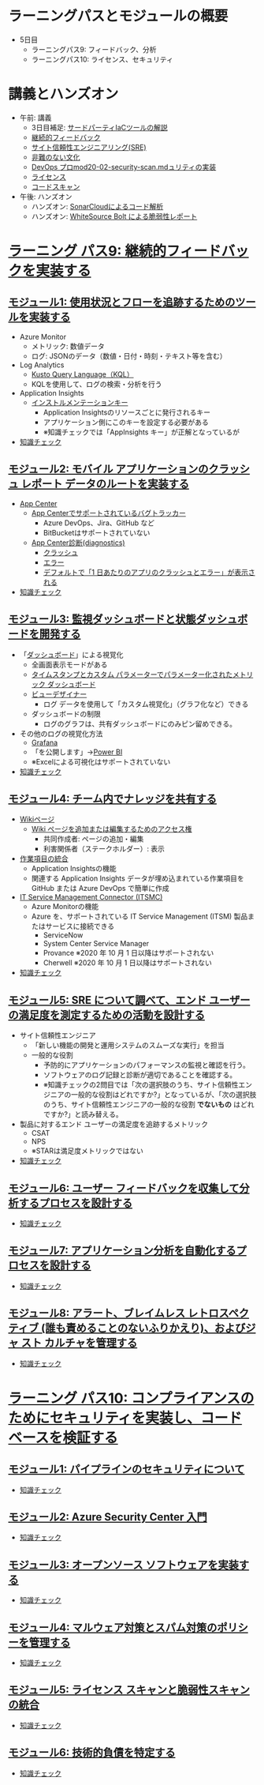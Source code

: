 # ラーニングパスとモジュールの概要

- 5日目
  - ラーニングパス9: フィードバック、分析
  - ラーニングパス10: ライセンス、セキュリティ

# 講義とハンズオン

- 午前: 講義
  - 3日目補足: [サードパーティIaCツールの解説](mod14.md)
  - [継続的フィードバック](mod17.md)
  - [サイト信頼性エンジニアリング(SRE)](mod18-01-sre.md)
  - [非難のない文化](mod18-02-blameless-retrospective.md)
  - [DevOps プロmod20-02-security-scan.mdュリティの実装](mod19.md)
  - [ライセンス](mod20-01-license.md)
  - [コードスキャン](mod20-02-security-scan.md)
- 午後: ハンズオン
  - ハンズオン: [SonarCloudによるコード解析](mod20-handson-sonarcloud.md)
  - ハンズオン: [WhiteSource Bolt による脆弱性レポート](mod19-handson-whitesource.md)


# [ラーニング パス9: 継続的フィードバックを実装する](https://docs.microsoft.com/ja-jp/learn/paths/az-400-implement-continuous-feedback/)


## [モジュール1: 使用状況とフローを追跡するためのツールを実装する](https://docs.microsoft.com/ja-jp/learn/modules/implement-tools-track-usage-flow/)

- Azure Monitor
  - メトリック: 数値データ
  - ログ: JSONのデータ（数値・日付・時刻・テキスト等を含む）
- Log Analytics
  - [Kusto Query Language（KQL）](https://docs.microsoft.com/ja-jp/azure/data-explorer/kusto/query/tutorial?pivots=azuredataexplorer)
  - KQLを使用して、ログの検索・分析を行う
- Application Insights
  - [インストルメンテーションキー](https://docs.microsoft.com/ja-jp/azure/azure-monitor/app/create-new-resource#copy-the-instrumentation-key)
    - Application Insightsのリソースごとに発行されるキー
    - アプリケーション側にこのキーを設定する必要がある
    - ※知識チェックでは「AppInsights キー」が正解となっているが
- [知識チェック](https://docs.microsoft.com/ja-jp/learn/modules/implement-tools-track-usage-flow/9-knowledge-check)

## [モジュール2: モバイル アプリケーションのクラッシュ レポート データのルートを実装する](https://docs.microsoft.com/ja-jp/learn/modules/implement-route-mobile-application-crash-report-data/)

- [App Center](https://appcenter.ms/)
  - [App Centerでサポートされているバグトラッカー](https://docs.microsoft.com/ja-jp/appcenter/dashboard/bugtracker/)
    - Azure DevOps、Jira、GitHub など
    - BitBucketはサポートされていない
  - [App Center診断(diagnostics)](https://docs.microsoft.com/ja-jp/appcenter/diagnostics/)
    - [クラッシュ](https://docs.microsoft.com/ja-jp/appcenter/diagnostics/#crashes)
    - [エラー](https://docs.microsoft.com/ja-jp/appcenter/diagnostics/#errors)
    - [デフォルトで「1 日あたりのアプリのクラッシュとエラー」が表示される](https://docs.microsoft.com/ja-jp/appcenter/diagnostics/features)
- [知識チェック](https://docs.microsoft.com/ja-jp/learn/modules/implement-route-mobile-application-crash-report-data/5-knowledge-check)

## [モジュール3: 監視ダッシュボードと状態ダッシュボードを開発する](https://docs.microsoft.com/ja-jp/learn/modules/develop-monitor-status-dashboards/)

- 「[ダッシュボード](https://docs.microsoft.com/ja-jp/azure/azure-portal/azure-portal-dashboards)」による視覚化
  - 全画面表示モードがある
  - [タイムスタンプとカスタム パラメーターでパラメーター化されたメトリック ダッシュボード](https://docs.microsoft.com/ja-jp/azure/azure-portal/azure-portal-dashboards#modify-tile-settings)
  - [ビューデザイナー](https://docs.microsoft.com/ja-jp/learn/modules/develop-monitor-status-dashboards/3-examine-view-designer-azure-monitor)
    - ログ データを使用して「カスタム視覚化」（グラフ化など）できる
  - ダッシュボードの制限
    - ログのグラフは、共有ダッシュボードにのみピン留めできる。
- その他のログの視覚化方法
  - [Grafana](https://docs.microsoft.com/ja-jp/azure/azure-monitor/visualize/grafana-plugin)
  - 「を公開します」→[Power BI](https://docs.microsoft.com/ja-jp/azure/azure-monitor/app/export-power-bi)
  - ※Excelによる可視化はサポートされていない
- [知識チェック](https://docs.microsoft.com/ja-jp/learn/modules/develop-monitor-status-dashboards/8-knowledge-check)

## [モジュール4: チーム内でナレッジを共有する](https://docs.microsoft.com/ja-jp/learn/modules/share-knowledge-within-teams/)

- [Wikiページ](https://docs.microsoft.com/ja-jp/azure/devops/project/wiki/wiki-create-repo?view=azure-devops&tabs=browser)
  - [Wiki ページを追加または編集するためのアクセス権](https://docs.microsoft.com/ja-jp/azure/devops/project/wiki/wiki-create-repo?view=azure-devops&tabs=browser#prerequisites)
    - 共同作成者: ページの追加・編集
    - 利害関係者（ステークホルダー）: 表示
- [作業項目の統合](https://docs.microsoft.com/ja-jp/azure/azure-monitor/app/work-item-integration)
  - Application Insightsの機能
  - 関連する Application Insights データが埋め込まれている作業項目を GitHub または Azure DevOps で簡単に作成
- [IT Service Management Connector (ITSMC)](https://docs.microsoft.com/ja-jp/azure/azure-monitor/alerts/itsmc-overview)
  - Azure Monitorの機能
  - Azure を、サポートされている IT Service Management (ITSM) 製品またはサービスに接続できる
    - ServiceNow
    - System Center Service Manager
    - Provance ※2020 年 10 月 1 日以降はサポートされない
    - Cherwell ※2020 年 10 月 1 日以降はサポートされない
- [知識チェック](https://docs.microsoft.com/ja-jp/learn/modules/share-knowledge-within-teams/6-knowledge-check)

## [モジュール5: SRE について調べて、エンド ユーザーの満足度を測定するための活動を設計する](https://docs.microsoft.com/ja-jp/learn/modules/explore-sre-design-practices-measure-end-user-satisfaction/)

- サイト信頼性エンジニア
  - 「新しい機能の開発と運用システムのスムーズな実行」を担当
  - 一般的な役割
    - 予防的にアプリケーションのパフォーマンスの監視と確認を行う。
    - ソフトウェアのログ記録と診断が適切であることを確認する。
    - ※知識チェックの2問目では「次の選択肢のうち、サイト信頼性エンジニアの一般的な役割はどれですか?」となっているが、「次の選択肢のうち、サイト信頼性エンジニアの一般的な役割 **でないもの** はどれですか?」と読み替える。
- 製品に対するエンド ユーザーの満足度を追跡するメトリック
  - CSAT
  - NPS
  - ※STARは満足度メトリックではない
- [知識チェック](https://docs.microsoft.com/ja-jp/learn/modules/explore-sre-design-practices-measure-end-user-satisfaction/6-knowledge-check)

## [モジュール6: ユーザー フィードバックを収集して分析するプロセスを設計する](https://docs.microsoft.com/ja-jp/learn/modules/design-processes-capture-analyze-user-feedback/)

- [知識チェック](https://docs.microsoft.com/ja-jp/learn/modules/design-processes-capture-analyze-user-feedback/4-knowledge-check)

## [モジュール7: アプリケーション分析を自動化するプロセスを設計する](https://docs.microsoft.com/ja-jp/learn/modules/design-processes-automate-application-analytics/)

- [知識チェック](https://docs.microsoft.com/ja-jp/learn/modules/design-processes-automate-application-analytics/5-knowledge-check)

## [モジュール8: アラート、ブレイムレス レトロスペクティブ (誰も責めることのないふりかえり)、およびジャ スト カルチャを管理する](https://docs.microsoft.com/ja-jp/learn/modules/manage-alerts-blameless-retrospectives-just-culture/)

- [知識チェック](https://docs.microsoft.com/ja-jp/learn/modules/manage-alerts-blameless-retrospectives-just-culture/10-knowledge-check)


# [ラーニング パス10: コンプライアンスのためにセキュリティを実装し、コード ベースを検証する](https://docs.microsoft.com/ja-jp/learn/paths/az-400-implement-security-validate-code-bases-compliance/)

## [モジュール1: パイプラインのセキュリティについて](https://docs.microsoft.com/ja-jp/learn/modules/understand-security-pipeline/)

- [知識チェック](https://docs.microsoft.com/ja-jp/learn/modules/understand-security-pipeline/12-knowledge-check)

## [モジュール2: Azure Security Center 入門](https://docs.microsoft.com/ja-jp/learn/modules/introduction-to-azure-security-center/)

- [知識チェック](https://docs.microsoft.com/ja-jp/learn/modules/introduction-to-azure-security-center/10-knowledge-check)

## [モジュール3: オープンソース ソフトウェアを実装する](https://docs.microsoft.com/ja-jp/learn/modules/implement-open-source-software/)

- [知識チェック](https://docs.microsoft.com/ja-jp/learn/modules/implement-open-source-software/8-knowledge-check)

## [モジュール4: マルウェア対策とスパム対策のポリシーを管理する](https://docs.microsoft.com/ja-jp/learn/modules/manage-anti-malware-spam-policies/)

- [知識チェック](https://docs.microsoft.com/ja-jp/learn/modules/manage-anti-malware-spam-policies/4-knowledge-check)

## [モジュール5: ライセンス スキャンと脆弱性スキャンの統合](https://docs.microsoft.com/ja-jp/learn/modules/integrate-license-vulnerability-scans/)

- [知識チェック](https://docs.microsoft.com/ja-jp/learn/modules/integrate-license-vulnerability-scans/10-knowledge-check)

## [モジュール6: 技術的負債を特定する](https://docs.microsoft.com/ja-jp/learn/modules/identify-technical-debt/)

- [知識チェック](https://docs.microsoft.com/ja-jp/learn/modules/identify-technical-debt/8-knowledge-check)

